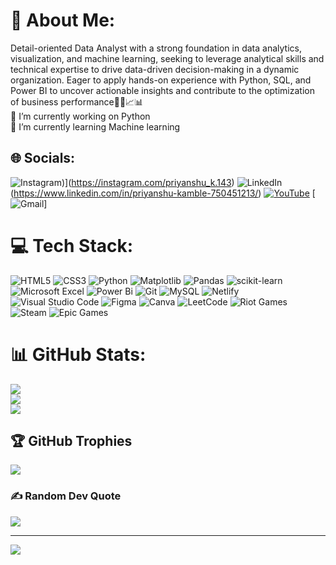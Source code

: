# 💫 About Me:
Detail-oriented Data Analyst with a strong foundation in data analytics, visualization, and machine learning, seeking
to leverage analytical skills and technical expertise to drive data-driven decision-making in a dynamic organization.
Eager to apply hands-on experience with Python, SQL, and Power BI to uncover actionable insights and contribute to the optimization of business performance🧑‍🎓📈📊
<br>
🔭 I’m currently working on Python
<br>
🌱 I’m currently learning Machine learning 


## 🌐 Socials:
![Instagram](https://img.shields.io/badge/Instagram-%23E4405F.svg?style=for-the-badge&logo=Instagram&logoColor=white))](https://instagram.com/priyanshu_k.143) 
![LinkedIn](![LinkedIn](https://img.shields.io/badge/linkedin-%230077B5.svg?style=for-the-badge&logo=linkedin&logoColor=white))(https://www.linkedin.com/in/priyanshu-kamble-750451213/)
[![YouTube](![YouTube](https://img.shields.io/badge/YouTube-%23FF0000.svg?style=for-the-badge&logo=YouTube&logoColor=white))](https://www.youtube.com/@Priyanshuk143) 
[![Gmail](https://img.shields.io/badge/Gmail-D14836?style=for-the-badge&logo=gmail&logoColor=white)]

# 💻 Tech Stack:
![HTML5](https://img.shields.io/badge/html5-%23E34F26.svg?style=for-the-badge&logo=html5&logoColor=white)
![CSS3](https://img.shields.io/badge/css3-%231572B6.svg?style=for-the-badge&logo=css3&logoColor=white)
![Python](https://img.shields.io/badge/python-3670A0?style=for-the-badge&logo=python&logoColor=ffdd54) 
![Matplotlib](https://img.shields.io/badge/Matplotlib-%23ffffff.svg?style=for-the-badge&logo=Matplotlib&logoColor=black)
![Pandas](https://img.shields.io/badge/pandas-%23150458.svg?style=for-the-badge&logo=pandas&logoColor=white)
![scikit-learn](https://img.shields.io/badge/scikit--learn-%23F7931E.svg?style=for-the-badge&logo=scikit-learn&logoColor=white)
![Microsoft Excel](https://img.shields.io/badge/Microsoft_Excel-217346?style=for-the-badge&logo=microsoft-excel&logoColor=white)
![Power Bi](https://img.shields.io/badge/power_bi-F2C811?style=for-the-badge&logo=powerbi&logoColor=black)
![Git](https://img.shields.io/badge/git-%23F05033.svg?style=for-the-badge&logo=git&logoColor=white)
![MySQL](https://img.shields.io/badge/mysql-4479A1.svg?style=for-the-badge&logo=mysql&logoColor=white)
![Netlify](https://img.shields.io/badge/netlify-%23000000.svg?style=for-the-badge&logo=netlify&logoColor=#00C7B7)
![Visual Studio Code](https://img.shields.io/badge/Visual%20Studio%20Code-0078d7.svg?style=for-the-badge&logo=visual-studio-code&logoColor=white)
![Figma](https://img.shields.io/badge/figma-%23F24E1E.svg?style=plastic&logo=figma&logoColor=white)
![Canva](https://img.shields.io/badge/Canva-%2300C4CC.svg?style=for-the-badge&logo=Canva&logoColor=white)
![LeetCode](https://img.shields.io/badge/LeetCode-000000?style=for-the-badge&logo=LeetCode&logoColor=#d16c06)
![Riot Games](https://img.shields.io/badge/riotgames-D32936.svg?style=for-the-badge&logo=riotgames&logoColor=white)
![Steam](https://img.shields.io/badge/steam-%23000000.svg?style=for-the-badge&logo=steam&logoColor=white)
![Epic Games](https://img.shields.io/badge/epicgames-%23313131.svg?style=for-the-badge&logo=epicgames&logoColor=white)

# 📊 GitHub Stats:
![](https://github-readme-stats.vercel.app/api?username=Priyanshuk143&theme=dark&hide_border=false&include_all_commits=true&count_private=false)<br/>
![](https://github-readme-streak-stats.herokuapp.com/?user=Priyanshuk143&theme=dark&hide_border=false)<br/>
![](https://github-readme-stats.vercel.app/api/top-langs/?username=Priyanshuk143&theme=dark&hide_border=false&include_all_commits=true&count_private=false&layout=compact)

## 🏆 GitHub Trophies
![](https://github-profile-trophy.vercel.app/?username=Priyanshuk143&theme=radical&no-frame=false&no-bg=true&margin-w=4)

### ✍️ Random Dev Quote
![](https://quotes-github-readme.vercel.app/api?type=horizontal&theme=radical)

---
[![](https://visitcount.itsvg.in/api?id=Priyanshuk143&icon=0&color=0)](https://visitcount.itsvg.in)

<!-- Proudly created with GPRM ( https://gprm.itsvg.in ) -->
